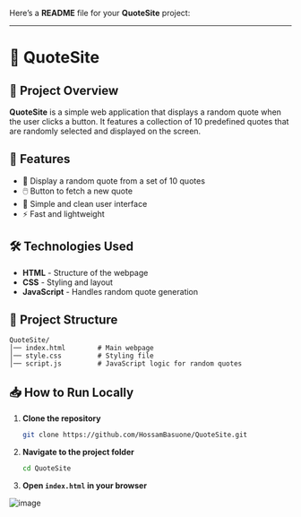 Here’s a **README** file for your **QuoteSite** project:  

---

# 📜 QuoteSite  

## 📌 Project Overview  
**QuoteSite** is a simple web application that displays a random quote when the user clicks a button. It features a collection of 10 predefined quotes that are randomly selected and displayed on the screen.  

## 🚀 Features  
- 🎲 Display a random quote from a set of 10 quotes  
- 🖱️ Button to fetch a new quote  
- 🎨 Simple and clean user interface  
- ⚡ Fast and lightweight  

## 🛠 Technologies Used  
- **HTML** - Structure of the webpage  
- **CSS** - Styling and layout  
- **JavaScript** - Handles random quote generation  

## 📂 Project Structure  
```
QuoteSite/
│── index.html        # Main webpage
│── style.css         # Styling file
│── script.js         # JavaScript logic for random quotes
```

## 📥 How to Run Locally  
1. **Clone the repository**  
   ```bash
   git clone https://github.com/HossamBasuone/QuoteSite.git
   ```  
2. **Navigate to the project folder**  
   ```bash
   cd QuoteSite
   ```  
3. **Open `index.html` in your browser**  

![image](https://github.com/user-attachments/assets/374b4fd1-df14-470a-b23e-a14f64b68d2d)
